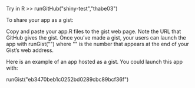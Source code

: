 Try in R >> runGitHub("shiny-test","thabe03")

To share your app as a gist:

Copy and paste your app.R files to the gist web page.
Note the URL that GitHub gives the gist.
Once you’ve made a gist, your users can launch the app with runGist("<gist number>") where "<gist number>" is the number that appears at the end of your Gist’s web address.

Here is an example of an app hosted as a gist. You could launch this app with:

runGist("eb3470beb1c0252bd0289cbc89bcf36f")
